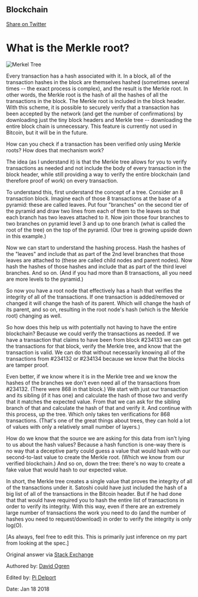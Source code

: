 ## Blockchain

[Share on Twitter](http://twitter.com/share?text=Blockchain%202%20via%20@pitsolu&url=https://pitsolu.github.io/static/redirects/articles-dev/blog3.md.html)

What is the Merkle root?
===

![Merkel Tree](../images/merkle-tree.png)

Every transaction has a hash associated with it. In a block, all of the transaction hashes in the block are themselves hashed (sometimes several times -- the exact process is complex), and the result is the Merkle root. In other words, the Merkle root is the hash of all the hashes of all the transactions in the block. The Merkle root is included in the block header. With this scheme, it is possible to securely verify that a transaction has been accepted by the network (and get the number of confirmations) by downloading just the tiny block headers and Merkle tree -- downloading the entire block chain is unnecessary. This feature is currently not used in Bitcoin, but it will be in the future.

How can you check if a transaction has been verified only using Merkle roots? How does that mechanism work?

The idea (as I understand it) is that the Merkle tree allows for you to verify transactions as needed and not include the body of every transaction in the block header, while still providing a way to verify the entire blockchain (and therefore proof of work) on every transaction.

To understand this, first understand the concept of a tree. Consider an 8 transaction block. Imagine each of those 8 transactions at the base of a pyramid: these are called leaves. Put four "branches" on the second tier of the pyramid and draw two lines from each of them to the leaves so that each branch has two leaves attached to it. Now join those four branches to two branches on pyramid level 3 and up to one branch (what is called the root of the tree) on the top of the pyramid. (Our tree is growing upside down in this example.)

Now we can start to understand the hashing process. Hash the hashes of the "leaves" and include that as part of the 2nd level branches that those leaves are attached to (these are called child nodes and parent nodes). Now hash the hashes of those hashes and include that as part of the third level branches. And so on. (And if you had more than 8 transactions, all you need are more levels to the pyramid.)

So now you have a root node that effectively has a hash that verifies the integrity of all of the transactions. If one transaction is added/removed or changed it will change the hash of its parent. Which will change the hash of its parent, and so on, resulting in the root node's hash (which is the Merkle root) changing as well.

So how does this help us with potentially not having to have the entire blockchain? Because we could verify the transactions as needed. If we have a transaction that claims to have been from block #234133 we can get the transactions for that block, verify the Merkle tree, and know that the transaction is valid. We can do that without necessarily knowing all of the transactions from #234132 or #234134 because we know that the blocks are tamper proof.

Even better, if we know where it is in the Merkle tree and we know the hashes of the branches we don't even need all of the transactions from #234132. (There were 868 in that block.) We start with just our transaction and its sibling (if it has one) and calculate the hash of those two and verify that it matches the expected value. From that we can ask for the sibling branch of that and calculate the hash of that and verify it. And continue with this process, up the tree. Which only takes ten verifications for 868 transactions. (That's one of the great things about trees, they can hold a lot of values with only a relatively small number of layers.)

How do we know that the source we are asking for this data from isn't lying to us about the hash values? Because a hash function is one-way there is no way that a deceptive party could guess a value that would hash with our second-to-last value to create the Merkle root. (Which we know from our verified blockchain.) And so on, down the tree: there's no way to create a fake value that would hash to our expected value.

In short, the Merkle tree creates a single value that proves the integrity of all of the transactions under it. Satoshi could have just included the hash of a big list of all of the transactions in the Bitcoin header. But if he had done that that would have required you to hash the entire list of transactions in order to verify its integrity. With this way, even if there are an extremely large number of transactions the work you need to do (and the number of hashes you need to request/download) in order to verify the integrity is only log(O).

[As always, feel free to edit this. This is primarily just inference on my part from looking at the spec.]

Original answer via [Stack Exchange](https://bitcoin.stackexchange.com/questions/10479/what-is-the-merkle-root)

Authored by: [David Ogren](https://bitcoin.stackexchange.com/users/3439/david-ogren)

Edited by: [Pi Delport](https://bitcoin.stackexchange.com/users/9529/pi-delport)

Date: Jan 18 2018
